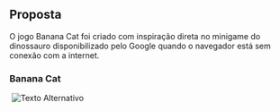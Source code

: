 ## Proposta
<p>O jogo Banana Cat foi criado com inspiração direta no minigame do dinossauro disponibilizado pelo Google quando o navegador está sem conexão com a internet.</p>

<h3> Banana Cat </h3>
<image> <img src="" alt="Texto Alternativo"> </image>
